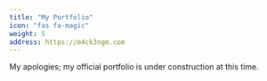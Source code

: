 ```yaml
---
title: "My Portfolio"
icon: "fas fa-magic"
weight: 5
address: https://m4ck3ngm.com
---
```

My apologies; my official portfolio is under construction at this time.
